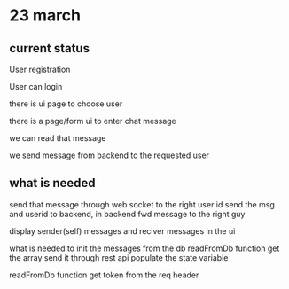 # 23 march
## current status 
User registration

User can login

there is ui page to choose user 

there is a page/form ui to enter chat message

we can read that message

we send message from backend to the requested user

## what is needed
send that message through web socket to the right user id
send the msg and userid to backend,  in backend fwd message to the right guy


display sender(self) messages and reciver messages in the ui

what is needed to init the messages from the db
readFromDb function 
get the array
send it through rest api
populate the state variable

readFromDb function 
get token from the req header
